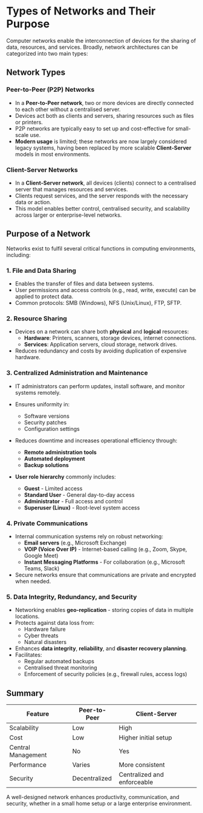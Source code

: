 # Types of Networks and Their Purpose

Computer networks enable the interconnection of devices for the sharing of data, resources, and services. Broadly, network architectures can be categorized into two main types:

## Network Types

### Peer-to-Peer (P2P) Networks

- In a **Peer-to-Peer network**, two or more devices are directly connected to each other without a centralised server.
- Devices act both as clients and servers, sharing resources such as files or printers.
- P2P networks are typically easy to set up and cost-effective for small-scale use.
- **Modern usage** is limited; these networks are now largely considered legacy systems, having been replaced by more scalable **Client-Server** models in most environments.

### Client-Server Networks

- In a **Client-Server network**, all devices (clients) connect to a centralised server that manages resources and services.
- Clients request services, and the server responds with the necessary data or action.
- This model enables better control, centralised security, and scalability across larger or enterprise-level networks.


## Purpose of a Network

Networks exist to fulfil several critical functions in computing environments, including:

### 1. File and Data Sharing

- Enables the transfer of files and data between systems.
- User permissions and access controls (e.g., read, write, execute) can be applied to protect data.
- Common protocols: SMB (Windows), NFS (Unix/Linux), FTP, SFTP.

### 2. Resource Sharing

- Devices on a network can share both **physical** and **logical** resources:
    - **Hardware**: Printers, scanners, storage devices, internet connections.
    - **Services**: Application servers, cloud storage, network drives.
- Reduces redundancy and costs by avoiding duplication of expensive hardware.

### 3. Centralized Administration and Maintenance

- IT administrators can perform updates, install software, and monitor systems remotely.
- Ensures uniformity in:
    
    - Software versions
    - Security patches
    - Configuration settings
- Reduces downtime and increases operational efficiency through:
    
    - **Remote administration tools**
    - **Automated deployment**
    - **Backup solutions**
- **User role hierarchy** commonly includes:
    
    - **Guest** - Limited access
    - **Standard User** - General day-to-day access
    - **Administrator** - Full access and control
    - **Superuser (Linux)** - Root-level system access

### 4. Private Communications

- Internal communication systems rely on robust networking:
    - **Email servers** (e.g., Microsoft Exchange)
    - **VOIP (Voice Over IP)** - Internet-based calling (e.g., Zoom, Skype, Google Meet)
    - **Instant Messaging Platforms** - For collaboration (e.g., Microsoft Teams, Slack)
- Secure networks ensure that communications are private and encrypted when needed.

### 5. Data Integrity, Redundancy, and Security

- Networking enables **geo-replication** - storing copies of data in multiple locations.
- Protects against data loss from:
    - Hardware failure
    - Cyber threats
    - Natural disasters
- Enhances **data integrity**, **reliability**, and **disaster recovery planning**.
- Facilitates:
    - Regular automated backups
    - Centralised threat monitoring
    - Enforcement of security policies (e.g., firewall rules, access logs)

## Summary

|Feature|Peer-to-Peer|Client-Server|
|---|---|---|
|Scalability|Low|High|
|Cost|Low|Higher initial setup|
|Central Management|No|Yes|
|Performance|Varies|More consistent|
|Security|Decentralized|Centralized and enforceable|

A well-designed network enhances productivity, communication, and security, whether in a small home setup or a large enterprise environment.